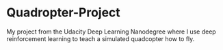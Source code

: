# Quadropter-Project
My project from the Udacity Deep Learning Nanodegree where I use deep reinforcement learning to teach a simulated quadcopter how to fly.
